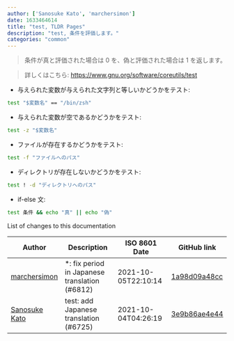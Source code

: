 ```yaml
---
author: ['Sanosuke Kato', 'marchersimon']
date: 1633464614
title: "test, TLDR Pages"
description: "test, 条件を評価します。"
categories: "common"
---
```

> 条件が真と評価された場合は 0 を、偽と評価された場合は 1 を返します。

> 詳しくはこちら: <https://www.gnu.org/software/coreutils/test>

- 与えられた変数が与えられた文字列と等しいかどうかをテスト:

```bash
test "$変数名" == "/bin/zsh"
```

- 与えられた変数が空であるかどうかをテスト:

```bash
test -z "$変数名"
```

- ファイルが存在するかどうかをテスト:

```bash
test -f "ファイルへのパス"
```

- ディレクトリが存在しないかどうかをテスト:

```bash
test ! -d "ディレクトリへのパス"
```

- if-else 文:

```bash
test 条件 && echo "真" || echo "偽"
```
List of changes to this documentation


Author | Description | ISO 8601 Date | GitHub link
------|-----|-----|-----
[marchersimon](mailto:50295997+marchersimon@users.noreply.github.com) | *: fix period in Japanese translation (#6812) | 2021-10-05T22:10:14 | [1a98d09a48cc](https://github.com/tldr-pages/tldr/commit/1a98d09a48ccebe878f44c0afe6f0f89e1ac3518)
[Sanosuke Kato](mailto:8940110+sanopy@users.noreply.github.com) | test: add Japanese translation (#6725) | 2021-10-04T04:26:19 | [3e9b86ae4e44](https://github.com/tldr-pages/tldr/commit/3e9b86ae4e441f00c287073e6e2b2e6c45133f37)

